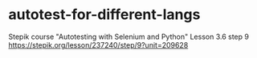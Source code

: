# autotest-for-different-langs
Stepik course "Autotesting with Selenium and Python"
Lesson 3.6 step 9
https://stepik.org/lesson/237240/step/9?unit=209628
